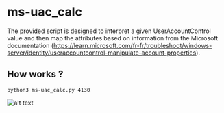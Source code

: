 # ms-uac_calc

The provided script is designed to interpret a given UserAccountControl value and then map the attributes based on information from the Microsoft documentation (https://learn.microsoft.com/fr-fr/troubleshoot/windows-server/identity/useraccountcontrol-manipulate-account-properties).

## How works ?
    python3 ms-uac_calc.py 4130
![alt text](https://raw.githubusercontent.com/CobblePot59/ms-uac_calc/main/pictures/ms-uac_calc.png)

